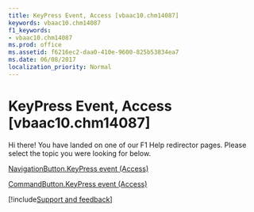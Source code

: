 ```yaml
---
title: KeyPress Event, Access [vbaac10.chm14087]
keywords: vbaac10.chm14087
f1_keywords:
- vbaac10.chm14087
ms.prod: office
ms.assetid: f6216ec2-daa0-410e-9600-825b53834ea7
ms.date: 06/08/2017
localization_priority: Normal
---
```



# KeyPress Event, Access [vbaac10.chm14087]

Hi there! You have landed on one of our F1 Help redirector pages. Please select the topic you were looking for below.

[NavigationButton.KeyPress event (Access)](https://msdn.microsoft.com/library/89f074c0-fcc6-e767-a9d5-720a350b43f6%28Office.15%29.aspx)

[CommandButton.KeyPress event (Access)](https://msdn.microsoft.com/library/afdc1037-c0fd-d5f2-3ccd-bc67c98aa482%28Office.15%29.aspx)

[!include[Support and feedback](~/includes/feedback-boilerplate.md)]